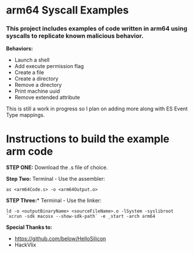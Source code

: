 # arm64 Syscall Examples
### This project includes examples of code written in arm64 using syscalls to replicate known malicious behavior. 

**Behaviors:**
- Launch a shell
- Add execute permission flag
- Create a file
- Create a directory
- Remove a directory
- Print machine uuid
- Remove extended attribute

This is still a work in progress so I plan on adding more along with ES Event Type mappings. 

# Instructions to build the example arm code

**STEP ONE:**
Download the .s file of choice.

**Step Two:**
Terminal - Use the assembler:
```shell
as <arm64Code.s> -o <arm64Output.o>
```

**STEP Three:***
Terminal - Use the linker:
```shell
ld -o <outputBinaryName> <sourceFileName>.o -lSystem -syslibroot `xcrun -sdk macosx --show-sdk-path` -e _start -arch arm64
```
**Special Thanks to:**
- https://github.com/below/HelloSilicon
- HackVlix
